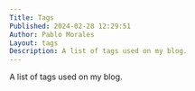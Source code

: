 ```yaml
---
Title: Tags
Published: 2024-02-28 12:29:51
Author: Pablo Morales
Layout: tags
Description: A list of tags used on my blog. 
---
```

A list of tags used on my blog. 
